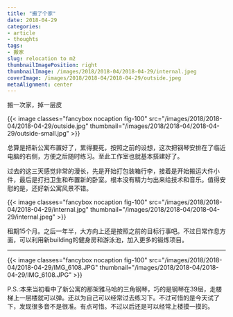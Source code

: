 ```yaml
---
title: "搬了个家"
date: 2018-04-29
categories:
- article
- thoughts
tags:
- 搬家
slug: relocation to m2
thumbnailImagePosition: right
thumbnailImage: /images/2018/2018-04/2018-04-29/internal.jpeg
coverImage: /images/2018/2018-04/2018-04-29/outside.jpeg
metaAlignment: center
---
```

搬一次家，掉一层皮
<!--more-->

{{< image classes="fancybox nocaption fig-100" src="/images/2018/2018-04/2018-04-29/outside.jpg" thumbnail="/images/2018/2018-04/2018-04-29/outside-small.jpg" >}}

总算是把新公寓布置好了，累得要死，按照之前的设想，这次把钢琴安排在了临近电脑的右侧，方便之后随时练习。至此工作室也就基本搭建好了。

过去的这三天感觉非常的漫长，先是开始打包装箱行李，接着是开始搬运大件小件，最后是打扫卫生和布置新的卧室。根本没有精力匀出来给技术和音乐。值得安慰的是，还好新公寓风景不错。

{{< image classes="fancybox nocaption fig-100" src="/images/2018/2018-04/2018-04-29/internal.jpg" thumbnail="/images/2018/2018-04/2018-04-29/internal.jpeg" >}}

租期15个月。之后一年半，大方向上还是按照之前的目标行事吧。不过日常作息方面，可以利用新building的健身房和游泳池，加入更多的锻炼项目。

---

{{< image classes="fancybox nocaption fig-100" src="/images/2018/2018-04/2018-04-29/IMG_6108.JPG" thumbnail="/images/2018/2018-04/2018-04-29/IMG_6108.JPG" >}}

P.S.:本来当初看中了新公寓的那架雅马哈的三角钢琴，巧的是钢琴在39层，走楼梯上一层楼就可以弹。还以为自己可以经常过去练习下。不过可惜的是今天试了下，发现很多音不是很准。有点可惜。不过以后还是可以经常上楼摸一摸的。